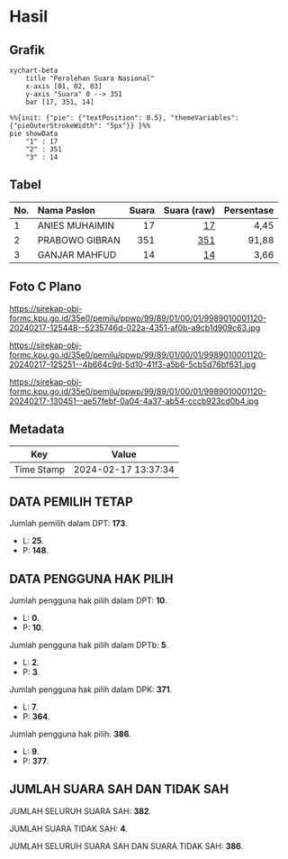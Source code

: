 # Hasil

## Grafik

```mermaid
xychart-beta
    title "Perolehan Suara Nasional"
    x-axis [01, 02, 03]
    y-axis "Suara" 0 --> 351
    bar [17, 351, 14]
```

```mermaid
%%{init: {"pie": {"textPosition": 0.5}, "themeVariables": {"pieOuterStrokeWidth": "5px"}} }%%
pie showData
    "1" : 17
    "2" : 351
    "3" : 14
```

## Tabel

| No. | Nama Paslon    | Suara | Suara (raw) | Persentase |
|:--- |:-------------- | -----:| -----------:| ----------:|
| 1   | ANIES MUHAIMIN | 17    | [17][p-1]   | 4,45       |
| 2   | PRABOWO GIBRAN | 351   | [351][p-2]  | 91,88      |
| 3   | GANJAR MAHFUD  | 14    | [14][p-3]   | 3,66       |


[p-1]: https://github.com/gigit-pemilu/pemilu-2024/blob/main/pilpres/hitung-suara/sub/99-luar-negeri/sub/89-penang-malaysia/sub/01-penang-malaysia/sub/0001-penang-malaysia/sub/120-ksk-105/sub/paslon-1.txt
[p-2]: https://github.com/gigit-pemilu/pemilu-2024/blob/main/pilpres/hitung-suara/sub/99-luar-negeri/sub/89-penang-malaysia/sub/01-penang-malaysia/sub/0001-penang-malaysia/sub/120-ksk-105/sub/paslon-2.txt
[p-3]: https://github.com/gigit-pemilu/pemilu-2024/blob/main/pilpres/hitung-suara/sub/99-luar-negeri/sub/89-penang-malaysia/sub/01-penang-malaysia/sub/0001-penang-malaysia/sub/120-ksk-105/sub/paslon-3.txt

## Foto C Plano

https://sirekap-obj-formc.kpu.go.id/35e0/pemilu/ppwp/99/89/01/00/01/9989010001120-20240217-125448--5235746d-022a-4351-af0b-a9cb1d909c63.jpg

https://sirekap-obj-formc.kpu.go.id/35e0/pemilu/ppwp/99/89/01/00/01/9989010001120-20240217-125251--4b664c9d-5d10-41f3-a5b6-5cb5d76bf631.jpg

https://sirekap-obj-formc.kpu.go.id/35e0/pemilu/ppwp/99/89/01/00/01/9989010001120-20240217-130451--ae57febf-0a04-4a37-ab54-cccb923cd0b4.jpg


## Metadata

| Key        | Value               |
| ---------- | ------------------- |
| Time Stamp | 2024-02-17 13:37:34 |


## DATA PEMILIH TETAP

Jumlah pemilih dalam DPT: **173**.
 * L: **25**.
 * P: **148**.

## DATA PENGGUNA HAK PILIH

Jumlah pengguna hak pilih dalam DPT: **10**.
 * L: **0**.
 * P: **10**.

Jumlah pengguna hak pilih dalam DPTb: **5**.
 * L: **2**.
 * P: **3**.

Jumlah pengguna hak pilih dalam DPK: **371**.
 * L: **7**.
 * P: **364**.

Jumlah pengguna hak pilih: **386**.
 * L: **9**.
 * P: **377**.

## JUMLAH SUARA SAH DAN TIDAK SAH

JUMLAH SELURUH SUARA SAH: **382**.

JUMLAH SUARA TIDAK SAH: **4**.

JUMLAH SELURUH SUARA SAH DAN SUARA TIDAK SAH: **386**.


